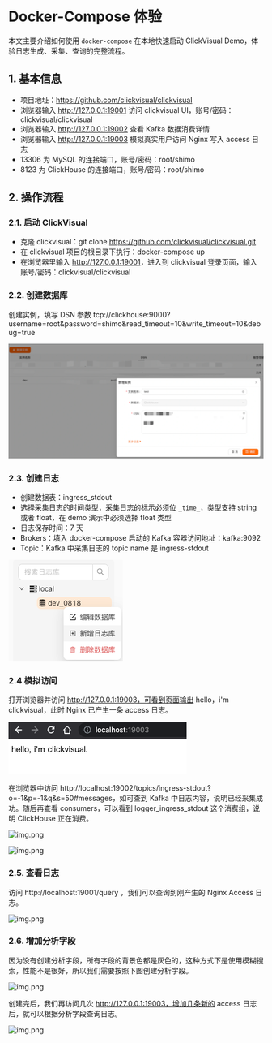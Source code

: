 # Docker-Compose 体验

本文主要介绍如何使用 `docker-compose` 在本地快速启动 ClickVisual Demo，体验日志生成、采集、查询的完整流程。

## 1. 基本信息

* 项目地址：<https://github.com/clickvisual/clickvisual>
* 浏览器输入 <http://127.0.0.1:19001> 访问 clickvisual UI，账号/密码：clickvisual/clickvisual
* 浏览器输入 <http://127.0.0.1:19002> 查看 Kafka 数据消费详情
* 浏览器输入 <http://127.0.0.1:19003> 模拟真实用户访问 Nginx 写入 access 日志
* 13306 为 MySQL 的连接端口，账号/密码：root/shimo
* 8123 为 ClickHouse 的连接端口，账号/密码：root/shimo

## 2. 操作流程

### 2.1. 启动 ClickVisual

* 克隆 clickvisual：git clone <https://github.com/clickvisual/clickvisual.git>
* 在 clickvisual 项目的根目录下执行：docker-compose up
* 在浏览器里输入 <http://127.0.0.1:19001>，进入到 clickvisual 登录页面，输入账号/密码：clickvisual/clickvisual

### 2.2. 创建数据库

创建实例，填写 DSN 参数 tcp://clickhouse:9000?username=root&password=shimo&read_timeout=10&write_timeout=10&debug=true

![img.png](../../images/create-database.png)

### 2.3. 创建日志

* 创建数据表：ingress_stdout
* 选择采集日志的时间类型，采集日志的标示必须位 `_time_`，类型支持 string 或者 float，在 demo 演示中必须选择  float 类型
* 日志保存时间：7 天
* Brokers：填入 docker-compose 启动的 Kafka 容器访问地址：kafka:9092
* Topic：Kafka 中采集日志的 topic name 是 ingress-stdout

![img.png](../../images/table-create.png)

### 2.4 模拟访问

打开浏览器并访问 http://127.0.0.1:19003，可看到页面输出 hello，i'm clickvisual，此时 Nginx 已产生一条 access 日志。

![img.png](../../images/simulation-access.png)

在浏览器中访问 http://localhost:19002/topics/ingress-stdout?o=-1&p=-1&q&s=50#messages，如可查到 Kafka 中日志内容，说明已经采集成功。随后再查看 consumers，可以看到 logger_ingress_stdout 这个消费组，说明 ClickHouse 正在消费。

![img.png](../../images/kafka-data.png)

![img.png](../../images/kafka-consume.png)

### 2.5. 查看日志

访问 http://localhost:19001/query ，我们可以查询到刚产生的 Nginx Access 日志。

![img.png](../../images/table-query.png)

### 2.6. 增加分析字段

因为没有创建分析字段，所有字段的背景色都是灰色的，这种方式下是使用模糊搜索，性能不是很好，所以我们需要按照下图创建分析字段。

![img.png](../../images/increase-index.png)

创建完后，我们再访问几次 http://127.0.0.1:19003，增加几条新的 access 日志后，就可以根据分析字段查询日志。

![img.png](../../images/overall-introduction.png)

